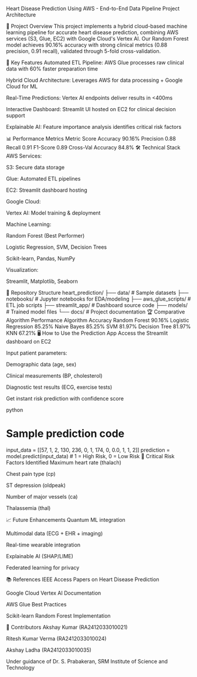 Heart Disease Prediction Using AWS - End-to-End Data Pipeline
Project Architecture

📌 Project Overview
This project implements a hybrid cloud-based machine learning pipeline for accurate heart disease prediction, combining AWS services (S3, Glue, EC2) with Google Cloud's Vertex AI. Our Random Forest model achieves 90.16% accuracy with strong clinical metrics (0.88 precision, 0.91 recall), validated through 5-fold cross-validation.

🚀 Key Features
Automated ETL Pipeline: AWS Glue processes raw clinical data with 60% faster preparation time

Hybrid Cloud Architecture: Leverages AWS for data processing + Google Cloud for ML

Real-Time Predictions: Vertex AI endpoints deliver results in <400ms

Interactive Dashboard: Streamlit UI hosted on EC2 for clinical decision support

Explainable AI: Feature importance analysis identifies critical risk factors

📊 Performance Metrics
Metric	Score
Accuracy	90.16%
Precision	0.88
Recall	0.91
F1-Score	0.89
Cross-Val Accuracy	84.8%
🛠️ Technical Stack
AWS Services:

S3: Secure data storage

Glue: Automated ETL pipelines

EC2: Streamlit dashboard hosting

Google Cloud:

Vertex AI: Model training & deployment

Machine Learning:

Random Forest (Best Performer)

Logistic Regression, SVM, Decision Trees

Scikit-learn, Pandas, NumPy

Visualization:

Streamlit, Matplotlib, Seaborn

📂 Repository Structure
heart_prediction/
├── data/                   # Sample datasets
├── notebooks/              # Jupyter notebooks for EDA/modeling
├── aws_glue_scripts/       # ETL job scripts
├── streamlit_app/          # Dashboard source code
├── models/                 # Trained model files
└── docs/                   # Project documentation
🏆 Comparative Algorithm Performance
Algorithm	Accuracy
Random Forest	90.16%
Logistic Regression	85.25%
Naive Bayes	85.25%
SVM	81.97%
Decision Tree	81.97%
KNN	67.21%
🖥️ How to Use the Prediction App
Access the Streamlit dashboard on EC2

Input patient parameters:

Demographic data (age, sex)

Clinical measurements (BP, cholesterol)

Diagnostic test results (ECG, exercise tests)

Get instant risk prediction with confidence score

python
# Sample prediction code
input_data = [[57, 1, 2, 130, 236, 0, 1, 174, 0, 0.0, 1, 1, 2]]
prediction = model.predict(input_data)  # 1 = High Risk, 0 = Low Risk
🧠 Critical Risk Factors Identified
Maximum heart rate (thalach)

Chest pain type (cp)

ST depression (oldpeak)

Number of major vessels (ca)

Thalassemia (thal)

📈 Future Enhancements
Quantum ML integration

Multimodal data (ECG + EHR + imaging)

Real-time wearable integration

Explainable AI (SHAP/LIME)

Federated learning for privacy

📚 References
IEEE Access Papers on Heart Disease Prediction

Google Cloud Vertex AI Documentation

AWS Glue Best Practices

Scikit-learn Random Forest Implementation



👥 Contributors
Akshay Kumar (RA2412033010021)

Ritesh Kumar Verma (RA2412033010024)

Akshay Ladha (RA2412033010035)

Under guidance of Dr. S. Prabakeran, SRM Institute of Science and Technology
